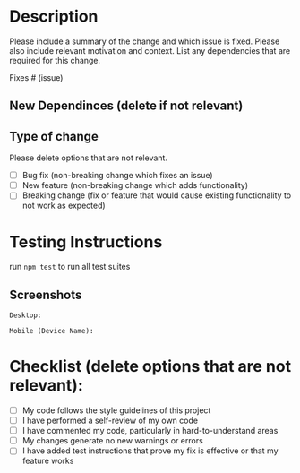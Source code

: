 # Description
Please include a summary of the change and which issue is fixed. Please also include relevant motivation and context. List any dependencies that are required for this change.

Fixes # (issue)

## New Dependinces (delete if not relevant)

## Type of change
Please delete options that are not relevant.
- [ ] Bug fix (non-breaking change which fixes an issue)
- [ ] New feature (non-breaking change which adds functionality)
- [ ] Breaking change (fix or feature that would cause existing functionality to not work as expected)

# Testing Instructions
run `npm test` to run all test suites

## Screenshots

`Desktop:`

`Mobile (Device Name):`

# Checklist (delete options that are not relevant):
- [ ] My code follows the style guidelines of this project
- [ ] I have performed a self-review of my own code
- [ ] I have commented my code, particularly in hard-to-understand areas
- [ ] My changes generate no new warnings or errors
- [ ] I have added test instructions that prove my fix is effective or that my feature works
